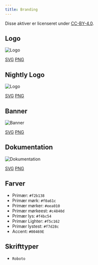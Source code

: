 ```yaml
---
title: Branding
---
```


Disse aktiver er licenseret under [CC-BY-4.0](https://github.com/LinwoodCloud/Butterfly/blob/develop/BRANDING_LICENSE).

## Logo

![Logo](/img/logo.svg)

[SVG](/img/logo.svg) [PNG](/img/logo.png)

## Nightly Logo

![Logo](/img/nightly.svg)

[SVG](/img/nightly.svg) [PNG](/img/nightly.png)

## Banner

![Banner](/img/banner.svg)

[SVG](/img/banner.svg) [PNG](/img/banner.png)

## Dokumentation

![Dokumentation](/img/docs.svg)

[SVG](/img/docs.svg) [PNG](/img/docs.png)

## Farver

* Primær: `#f2b138`
* Primær mørk: `#f0a61c`
* Primær mørker: `#eea010`
* Primær mørkeest: `#c4840d`
* Primær lys: `#f4bc54`
* Primær Lighter: `#f5c162`
* Primær lystest: `#f7d28c`
* Accent: `#00469E`

## Skrifttyper

* `Roboto`

